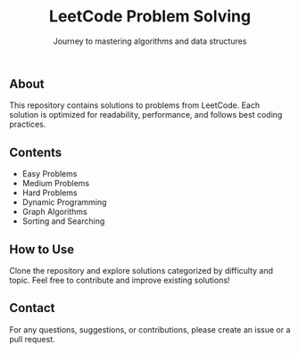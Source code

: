 

</head>
<body>
    <header>
         <h1>LeetCode Problem Solving</h1>
        <p>Journey to mastering algorithms and data structures</p>
    </header>
    <div class="container">
        <div class="section">
            <h2>About</h2>
            <p>This repository contains solutions to problems from LeetCode. Each solution is optimized for readability, performance, and follows best coding practices.</p>
        </div>
        <div class="section">
            <h2>Contents</h2>
            <ul>
                <li>Easy Problems</li>
                <li>Medium Problems</li>
                <li>Hard Problems</li>
                <li>Dynamic Programming</li>
                <li>Graph Algorithms</li>
                <li>Sorting and Searching</li>
            </ul>
        </div>
        <div class="section">
            <h2>How to Use</h2>
            <p>Clone the repository and explore solutions categorized by difficulty and topic. Feel free to contribute and improve existing solutions!</p>
        </div>
        <div class="section">
            <h2>Contact</h2>
            <p>For any questions, suggestions, or contributions, please create an issue or a pull request.</p>
        </div>
    </div>
</body>
</html>
